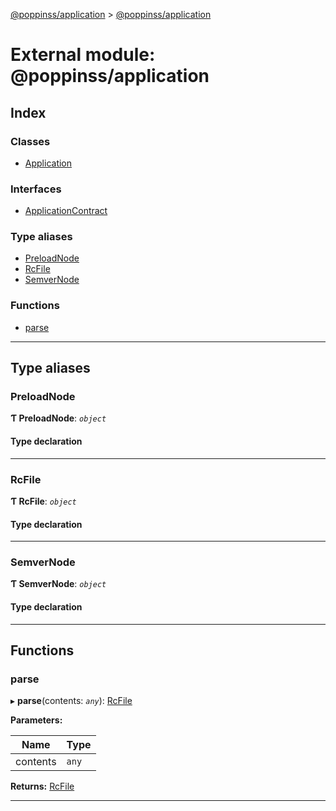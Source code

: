 [@poppinss/application](../README.md) > [@poppinss/application](../modules/_poppinss_application.md)

# External module: @poppinss/application

## Index

### Classes

* [Application](../classes/_poppinss_application.application.md)

### Interfaces

* [ApplicationContract](../interfaces/_poppinss_application.applicationcontract.md)

### Type aliases

* [PreloadNode](_poppinss_application.md#preloadnode)
* [RcFile](_poppinss_application.md#rcfile)
* [SemverNode](_poppinss_application.md#semvernode)

### Functions

* [parse](_poppinss_application.md#parse)

---

## Type aliases

<a id="preloadnode"></a>

###  PreloadNode

**Ƭ PreloadNode**: *`object`*

#### Type declaration

___
<a id="rcfile"></a>

###  RcFile

**Ƭ RcFile**: *`object`*

#### Type declaration

___
<a id="semvernode"></a>

###  SemverNode

**Ƭ SemverNode**: *`object`*

#### Type declaration

___

## Functions

<a id="parse"></a>

###  parse

▸ **parse**(contents: *`any`*): [RcFile](_poppinss_application.md#rcfile)

**Parameters:**

| Name | Type |
| ------ | ------ |
| contents | `any` |

**Returns:** [RcFile](_poppinss_application.md#rcfile)

___

